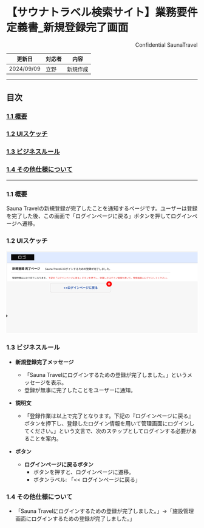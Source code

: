 # 【サウナトラベル検索サイト】業務要件定義書_新規登録完了画面

<div style="text-align: right;">
Confidential SaunaTravel
</div>

|更新日|対応者|内容|
|-|-|-|
| 2024/09/09 | 立野 | 新規作成 |

***

## 目次
### [1.1 概要](#anchor1)
### [1.2 UIスケッチ](#anchor2)
### [1.3 ビジネスルール](#anchor3)
### [1.4 その他仕様について](#anchor4)

***

<a id="anchor1"></a>

### 1.1 概要
Sauna Travelの新規登録が完了したことを通知するページです。ユーザーは登録を完了した後、この画面で「ログインページに戻る」ボタンを押してログインページへ遷移。

<a id="anchor2"></a>

### 1.2 UIスケッチ
![新規登録完了画面](image\4_新規登録完了画面.png)

<a id="anchor3"></a>

### 1.3 ビジネスルール

- **新規登録完了メッセージ**
  - 「Sauna Travelにログインするための登録が完了しました。」というメッセージを表示。
  - 登録が無事に完了したことをユーザーに通知。

- **説明文**
  - 「登録作業は以上で完了となります。下記の『ログインページに戻る』ボタンを押下し、登録したログイン情報を用いて管理画面にログインしてください。」という文言で、次のステップとしてログインする必要があることを案内。

- **ボタン**
  - **ログインページに戻るボタン**
    - ボタンを押すと、ログインページに遷移。
    - ボタンラベル: 「<< ログインページに戻る」

<a id="anchor4"></a>

### 1.4 その他仕様について
- 「Sauna Travelにログインするための登録が完了しました。」→「施設管理画面にログインするための登録が完了しました。」
